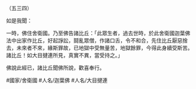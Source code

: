（五三四）

如是我聞：

一時，佛住舍衛國。乃至佛告諸比丘：「此眾生者，過去世時，於此舍衛國迦葉佛法中出家作比丘，好起諍訟，鬪亂眾僧，作諸口舌，令不和合，先住比丘厭惡捨去，未來者不來，緣斯罪故，已地獄中受無量苦，地獄餘罪，今得此身續受斯苦。諸比丘！如大目揵連所見，真實不異，當受持之。」

佛說此經已，諸比丘聞佛所說，歡喜奉行。

#國家/舍衛國
#人名/迦葉佛
#人名/大目揵連
